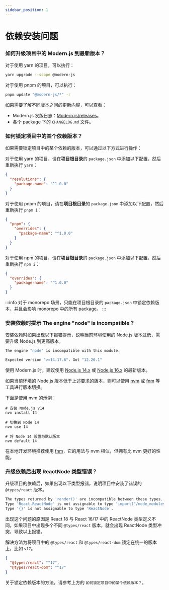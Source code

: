 ```yaml
---
sidebar_position: 1
---
```


# 依赖安装问题

### 如何升级项目中的 Modern.js 到最新版本？

对于使用 yarn 的项目，可以执行：

```bash
yarn upgrade --scope @modern-js
```

对于使用 pnpm 的项目，可以执行：

```bash
pnpm update "@modern-js/*" -r
```

如果需要了解不同版本之间的更新内容，可以查看：

- Modern.js 发版日志：[Modern.js/releases](https://github.com/modern-js-dev/modern.js/releases)。
- 各个 package 下的 `CHANGELOG.md` 文件。

### 如何锁定项目中的某个依赖版本？

如果需要锁定项目中的某个依赖的版本，可以通过以下方式进行操作：

对于使用 yarn 的项目，请在**项目根目录**的 `package.json` 中添加以下配置，然后重新执行 `yarn`：

```json
{
  "resolutions": {
    "package-name": "^1.0.0"
  }
}
```

对于使用 pnpm 的项目，请在**项目根目录**的 `package.json` 中添加以下配置，然后重新执行 `pnpm i`：

```json
{
  "pnpm": {
    "overrides": {
      "package-name": "^1.0.0"
    }
  }
}
```

对于使用 npm 的项目，请在**项目根目录**的 `package.json` 中添加以下配置，然后重新执行 `npm i`：

```json
{
  "overrides": {
    "package-name": "^1.0.0"
  }
}
```

:::info
对于 monorepo 场景，只能在项目根目录的 `package.json` 中锁定依赖版本，并且会影响 monorepo 中的所有 package。
:::

### 安装依赖时提示 The engine "node" is incompatible？

安装依赖时如果出现以下报错提示，说明当前环境使用的 Node.js 版本过低，需要升级 Node.js 到更高版本。

```bash
The engine "node" is incompatible with this module.

Expected version ">=14.17.6". Got "12.20.1"
```

使用 Modern.js 时，建议使用 [Node.js 14.x](https://nodejs.org/download/release/latest-v14.x/) 或 [Node.js 16.x](https://nodejs.org/download/release/latest-v16.x/) 的最新版本。

如果当前环境的 Node.js 版本低于上述要求的版本，则可以使用 [nvm](https://github.com/nvm-sh/nvm) 或 [fnm](https://github.com/Schniz/fnm) 等工具进行版本切换。

下面是使用 nvm 的示例：

```
# 安装 Node.js v14
nvm install 14

# 切换到 Node 14
nvm use 14

# 将 Node 14 设置为默认版本
nvm default 14
```

在本地开发环境推荐使用 [fnm](https://github.com/Schniz/fnm)，它的用法与 nvm 相似，但拥有比 nvm 更好的性能。

### 升级依赖后出现 ReactNode 类型错误？

升级项目的依赖后，如果出现以下类型报错，说明项目中安装了错误的 `@types/react` 版本。

```bash
The types returned by 'render()' are incompatible between these types.
Type 'React.ReactNode' is not assignable to type 'import("/node_modules/@types/react/index").ReactNode'.
Type '{}' is not assignable to type 'ReactNode'.
```

出现这个问题的原因是 React 18 与 React 16/17 中的 ReactNode 类型定义不同，如果项目中出现多个不同 `@types/react` 版本，就会出现 ReactNode 类型冲突，导致以上报错。

解决方法为将项目中的 `@types/react` 和 `@types/react-dom` 锁定在统一的版本上，比如 `v17`。

```json
{
  "@types/react": "^17",
  "@types/react-dom": "^17"
}
```

关于锁定依赖版本的方法，请参考上方的 `如何锁定项目中的某个依赖版本？`。

